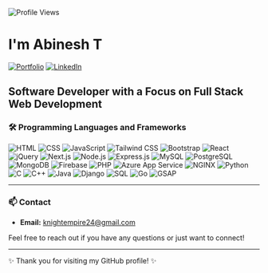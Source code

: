 ![Profile Views](https://komarev.com/ghpvc/?username=knightempire&color=blue)

# I'm Abinesh T

[![Portfolio](https://img.shields.io/badge/Portfolio-knightempire.github.io-blue)](https://knightempire.github.io/abi-portfolio/)
[![LinkedIn](https://img.shields.io/badge/LinkedIn-Connect-blue)](https://www.linkedin.com/in/abinesh-t/)

## Software Developer with a Focus on Full Stack Web Development

### 🛠 Programming Languages and Frameworks
<div>
    <img src="https://img.icons8.com/color/48/000000/html-5.png" title="HTML" alt="HTML"/>
    <img src="https://img.icons8.com/color/48/000000/css3.png" title="CSS" alt="CSS"/>
    <img src="https://img.icons8.com/color/48/000000/javascript.png" title="JavaScript" alt="JavaScript"/>
    <img src="https://img.icons8.com/color/48/000000/tailwindcss.png" title="Tailwind CSS" alt="Tailwind CSS"/>
    <img src="https://img.icons8.com/color/48/000000/bootstrap.png" title="Bootstrap" alt="Bootstrap"/>
    <img src="https://img.icons8.com/plasticine/48/000000/react.png" title="React" alt="React"/>
    <img src="https://img.icons8.com/fluency/48/000000/jquery.png" title="jQuery" alt="jQuery"/>
    <img src="https://img.icons8.com/color/48/000000/nextjs.png" title="Next.js" alt="Next.js"/>
    <img src="https://img.icons8.com/color/48/000000/nodejs.png" title="Node.js" alt="Node.js"/>
    <img src="https://img.icons8.com/color/48/000000/express.png" title="Express.js" alt="Express.js"/>
    <img src="https://img.icons8.com/color/48/000000/mysql-logo.png" title="MySQL" alt="MySQL"/>
    <img src="https://img.icons8.com/color/48/000000/postgreesql.png" title="PostgreSQL" alt="PostgreSQL"/>
    <img src="https://img.icons8.com/color/48/000000/mongodb.png" title="MongoDB" alt="MongoDB"/>
    <img src="https://img.icons8.com/color/48/000000/firebase.png" title="Firebase" alt="Firebase"/>
    <img src="https://img.icons8.com/officel/48/000000/php-logo.png" title="PHP" alt="PHP"/>
    <img src="https://img.icons8.com/color/48/000000/azure-1.png" title="Azure App Service" alt="Azure App Service"/>
    <img src="https://img.icons8.com/color/48/000000/nginx.png" title="NGINX" alt="NGINX"/>
    <img src="https://img.icons8.com/color/48/000000/python.png" title="Python" alt="Python"/>
    <img src="https://img.icons8.com/color/48/000000/c-programming.png" title="C" alt="C"/>
    <img src="https://img.icons8.com/color/48/000000/c-plus-plus-logo.png" title="C++" alt="C++"/>
    <img src="https://img.icons8.com/color/48/000000/java-coffee-cup-logo.png" title="Java" alt="Java"/>
    <img src="https://img.icons8.com/color/48/000000/django.png" title="Django" alt="Django"/>
    <img src="https://img.icons8.com/ios/50/000000/sql.png" title="SQL" alt="SQL"/>
    <img src="https://img.icons8.com/color/48/000000/golang.png" title="Go" alt="Go"/>
    <img src="https://img.icons8.com/color/48/000000/gsap.png" title="GSAP" alt="GSAP"/>
</div>

---

### 📫 Contact

- **Email:** [knightempire24@gmail.com](mailto:knightempire24@gmail.com)

Feel free to reach out if you have any questions or just want to connect!

---

✨ Thank you for visiting my GitHub profile! ✨

